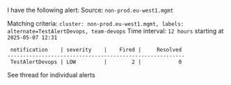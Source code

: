 I have the following alert: Source: `non-prod.eu-west1.mgmt`

Matching criteria: `cluster: non-prod.eu-west1.mgmt, labels: alternate=TestAlertDevops, team-devops`
Time interval: `12 hours` starting at `2025-05-07 12:31`

```
 notification    | severity    |    Fired |     Resolved
---------------------------------------------------------
 TestAlertDevops | LOW         |        2 |            0
```

See thread for individual alerts
